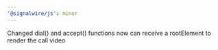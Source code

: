 ```yaml
---
'@signalwire/js': minor
---
```


Changed dial() and accept() functions now can receive a rootElement to render the call video
